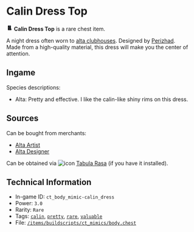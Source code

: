 # Calin Dress Top

<img src="https://raw.githubusercontent.com/Ceterai/Enternia/main/items/armors/alta/tier6/ceterai/legwear/icon.png" alt="Calin Dress Top icon" loading="lazy" height="16px" width="auto" /> **Calin Dress Top** is a rare chest item.

A night dress often worn to [alta clubhouses](https://ceterai.github.io/MyEnternia/Wiki/altaclubhouses). Designed by [Perizhad](https://ceterai.github.io/MyEnternia/Wiki/Perizhad).  
Made from a high-quality material, this dress will make you the center of attention.

## Ingame

Species descriptions:

- Alta: Pretty and effective. I like the calin-like shiny rims on this dress.

## Sources

Can be bought from merchants:

- [Alta Artist](https://ceterai.github.io/MyEnternia/Wiki/AltaArtist)
- [Alta Designer](https://ceterai.github.io/MyEnternia/Wiki/AltaDesigner)

Can be obtained via <img src="https://steamuserimages-a.akamaihd.net/ugc/263843960696222713/3EC9A7C005541F7D577EBCB8C5736B4EFC9973D6/" alt="icon" width="8" height="12"/> [Tabula Rasa](https://community.playstarbound.com/resources/the-tabula-rasa.3222/) (if you have it installed).

## Technical Information

- In-game ID: `ct_body_mimic-calin_dress`
- Power: `3.0`
- Rarity: `Rare`
- Tags: [`calin`](https://ceterai.github.io/MyEnternia/Wiki/Tags/Calin), [`pretty`](https://ceterai.github.io/MyEnternia/Wiki/Tags/Pretty), [`rare`](https://ceterai.github.io/MyEnternia/Wiki/Tags/Rare), [`valuable`](https://ceterai.github.io/MyEnternia/Wiki/Tags/Valuable)
- File: [`/items/buildscripts/ct_mimics/body.chest`](https://github.com/Ceterai/Enternia/blob/main/items/buildscripts/ct_mimics/body.chest)
